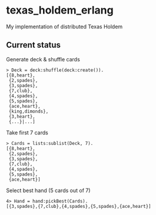# texas_holdem_erlang

My implementation of distributed Texas Holdem


## Current status

Generate deck & shuffle cards

```
> Deck = deck:shuffle(deck:create()).
[{8,heart},
 {2,spades},
 {3,spades},
 {7,club},
 {4,spades},
 {5,spades},
 {ace,heart},
 {king,dimonds},
 {3,heart},
 {...}|...]
```

Take first 7 cards

```
> Cards = lists:sublist(Deck, 7).
[{8,heart},
 {2,spades},
 {3,spades},
 {7,club},
 {4,spades},
 {5,spades},
 {ace,heart}]
 ```
 
 Select best hand (5 cards out of 7)
 
 ```
4> Hand = hand:pickBest(Cards).
[{3,spades},{7,club},{4,spades},{5,spades},{ace,heart}]
```
